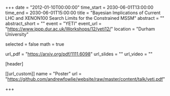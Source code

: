 +++
date = "2012-01-10T00:00:00"
time_start = 2030-06-01T13:00:00
time_end = 2030-06-01T15:00:00
title = "Bayesian Implications of Current LHC and XENON100 Search Limits for the Constrained MSSM"
abstract = ""
abstract_short = ""
event = "YETI"
event_url = "https://www.ippp.dur.ac.uk/Workshops/12/yeti12/"
location = "Durham University"

selected = false
math = true

url_pdf = "https://arxiv.org/pdf/1111.6098"
url_slides = ""
url_video = ""

[header]

[[url_custom]]
name = "Poster"
url = "https://github.com/andrewfowlie/website/raw/master/content/talk/yeti.pdf"

+++
